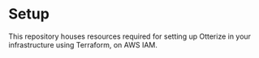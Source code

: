 # Setup
This repository houses resources required for setting up Otterize in your infrastructure using Terraform, on AWS IAM.
